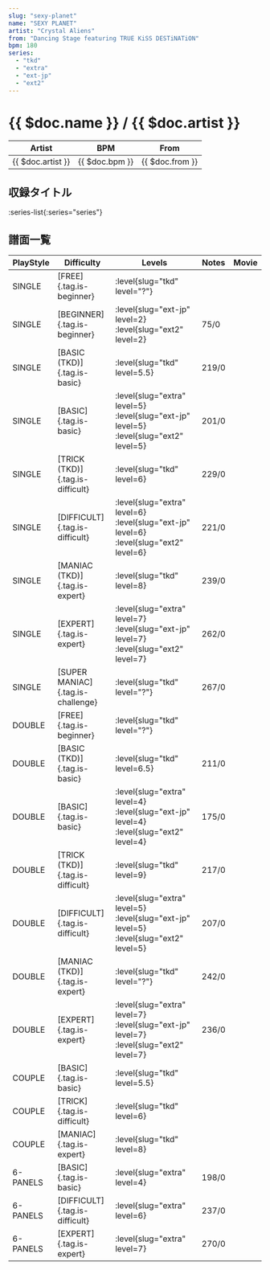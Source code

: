 ```yaml
---
slug: "sexy-planet"
name: "SEXY PLANET"
artist: "Crystal Aliens"
from: "Dancing Stage featuring TRUE KiSS DESTiNATiON"
bpm: 180
series:
  - "tkd"
  - "extra"
  - "ext-jp"
  - "ext2"
---
```


# {{ $doc.name }} / {{ $doc.artist }}

|Artist|BPM|From|
|------|---|----|
|{{ $doc.artist }}|{{ $doc.bpm }}|{{ $doc.from }}|

## 収録タイトル

:series-list{:series="series"}

## 譜面一覧

|PlayStyle|Difficulty|Levels|Notes|Movie|
|---------|----------|------|-----|-----|
|SINGLE|[FREE]{.tag.is-beginner}|:level{slug="tkd" level="?"}|||
|SINGLE|[BEGINNER]{.tag.is-beginner}|:level{slug="ext-jp" level=2} :level{slug="ext2" level=2}|75/0||
|SINGLE|[BASIC (TKD)]{.tag.is-basic}|:level{slug="tkd" level=5.5}|219/0||
|SINGLE|[BASIC]{.tag.is-basic}|:level{slug="extra" level=5} :level{slug="ext-jp" level=5} :level{slug="ext2" level=5}|201/0||
|SINGLE|[TRICK (TKD)]{.tag.is-difficult}|:level{slug="tkd" level=6}|229/0||
|SINGLE|[DIFFICULT]{.tag.is-difficult}|:level{slug="extra" level=6} :level{slug="ext-jp" level=6} :level{slug="ext2" level=6}|221/0||
|SINGLE|[MANIAC (TKD)]{.tag.is-expert}|:level{slug="tkd" level=8}|239/0||
|SINGLE|[EXPERT]{.tag.is-expert}|:level{slug="extra" level=7} :level{slug="ext-jp" level=7} :level{slug="ext2" level=7}|262/0||
|SINGLE|[SUPER MANIAC]{.tag.is-challenge}|:level{slug="tkd" level="?"}|267/0||
|DOUBLE|[FREE]{.tag.is-beginner}|:level{slug="tkd" level="?"}|||
|DOUBLE|[BASIC (TKD)]{.tag.is-basic}|:level{slug="tkd" level=6.5}|211/0||
|DOUBLE|[BASIC]{.tag.is-basic}|:level{slug="extra" level=4} :level{slug="ext-jp" level=4} :level{slug="ext2" level=4}|175/0||
|DOUBLE|[TRICK (TKD)]{.tag.is-difficult}|:level{slug="tkd" level=9}|217/0||
|DOUBLE|[DIFFICULT]{.tag.is-difficult}|:level{slug="extra" level=5} :level{slug="ext-jp" level=5} :level{slug="ext2" level=5}|207/0||
|DOUBLE|[MANIAC (TKD)]{.tag.is-expert}|:level{slug="tkd" level="?"}|242/0||
|DOUBLE|[EXPERT]{.tag.is-expert}|:level{slug="extra" level=7} :level{slug="ext-jp" level=7} :level{slug="ext2" level=7}|236/0||
|COUPLE|[BASIC]{.tag.is-basic}|:level{slug="tkd" level=5.5}|||
|COUPLE|[TRICK]{.tag.is-difficult}|:level{slug="tkd" level=6}|||
|COUPLE|[MANIAC]{.tag.is-expert}|:level{slug="tkd" level=8}|||
|6-PANELS|[BASIC]{.tag.is-basic}|:level{slug="extra" level=4}|198/0||
|6-PANELS|[DIFFICULT]{.tag.is-difficult}|:level{slug="extra" level=6}|237/0||
|6-PANELS|[EXPERT]{.tag.is-expert}|:level{slug="extra" level=7}|270/0||
